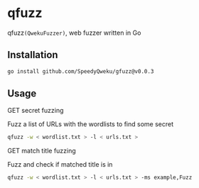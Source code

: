 # qfuzz

qfuzz`(QwekuFuzzer)`, web fuzzer written in Go

## Installation

```bash
go install github.com/SpeedyQweku/gfuzz@v0.0.3
```

## Usage

GET secret fuzzing

Fuzz a list of URLs with the wordlists to find some secret

```bash
qfuzz -w < wordlist.txt > -l < urls.txt >
```

GET match title fuzzing

Fuzz and check if matched title is in

```bash
qfuzz -w < wordlist.txt > -l < urls.txt > -ms example,Fuzz
```
